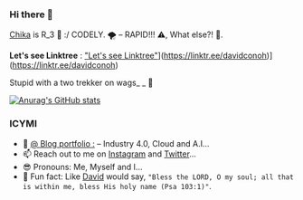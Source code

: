### Hi there 👋

[Chika](https://github.com/davidconoh/davidconoh) is R_3 🎏 :/ CODELY. 🌪️ – RAPID!!! ⚠️, What else?! 🍺.

**Let's see Linktree** : ["Let's see Linktree"](https://linktr.ee/davidconoh)](https://linktr.ee/davidconoh)](https://linktr.ee/davidconoh)

Stupid with a two trekker on wags_ _ 💋

[![Anurag's GitHub stats](https://github-readme-stats.vercel.app/api?username=davidconoh&show_icons=true&theme=yeblu)](https://github.com/anuraghazra/github-readme-stats)

### ICYMI

- 📝 [@ Blog portfolio :](https://davidconoh-binoculars.netlify.app/) – Industry 4.0, Cloud and A.I...
- 📫 Reach out to me on [Instagram](https://instagram.com/gizmodabneon) and [Twitter](https://twitter.com/gizmodabneon)...
- 😎 Pronouns: Me, Myself and I...
- 🎉 Fun fact: Like [David](https://github.com/davidconoh) would say, `"Bless the LORD, O my soul; all that is within me, bless His holy name (Psa 103:1)"`.
